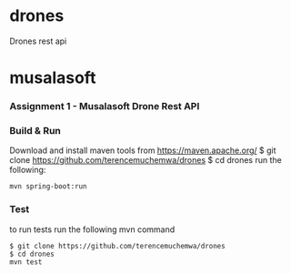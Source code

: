 # drones
Drones rest api

# musalasoft
### Assignment 1 - Musalasoft Drone Rest API

### Build & Run
Download and install maven tools from  https://maven.apache.org/
$ git clone https://github.com/terencemuchemwa/drones
$ cd drones
run the following:
```
mvn spring-boot:run
```

### Test
to run tests run the following mvn command
```
$ git clone https://github.com/terencemuchemwa/drones
$ cd drones
mvn test
```
